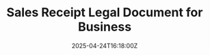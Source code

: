 ---
title: Sales Receipt Legal Document for Business
linkTitle: Sales Receipt Legal Document for Business
date: '2025-04-24T16:18:00Z'
weight: 1
description: No content
draft: false
ref: sales-receipt-legal-document-for-business
---